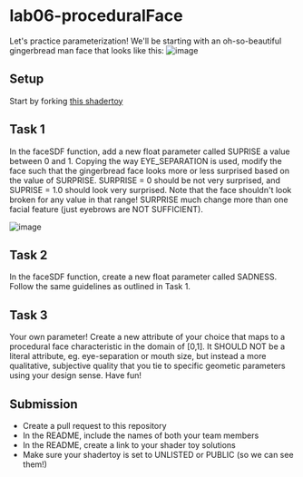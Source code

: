 # lab06-proceduralFace

Let's practice parameterization! We'll be starting with an oh-so-beautiful gingerbread man face that looks like this:
![image](https://github.com/user-attachments/assets/4707eb0a-b25e-4eda-84e3-3bb336981781)

## Setup
Start by forking [this shadertoy](https://www.shadertoy.com/view/XftyR8)

## Task 1
In the faceSDF function, add a new float parameter called SUPRISE a value between 0 and 1. Copying the way EYE_SEPARATION is used, modify the face such that the gingerbread face looks more or less surprised based on the value of SURPRISE. SURPRISE = 0 should be not very surprised, and SUPRISE = 1.0 should look very surprised. Note that the face shouldn't look broken for any value in that range!
SURPRISE much change more than one facial feature (just eyebrows are NOT SUFFICIENT).

![image](https://github.com/user-attachments/assets/76d63b1b-f3af-456a-8031-8b8da0abe125)

## Task 2
In the faceSDF function, create a new float parameter called SADNESS. Follow the same guidelines as outlined in Task 1.

## Task 3
Your own parameter! Create a new attribute of your choice that maps to a procedural face characteristic in the domain of [0,1]. It SHOULD NOT be a literal attribute, eg. eye-separation or mouth size, but instead a more qualitative, subjective quality that you tie to specific geometic parameters using your design sense. Have fun!
 
## Submission
- Create a pull request to this repository
- In the README, include the names of both your team members
- In the README, create a link to your shader toy solutions
- Make sure your shadertoy is set to UNLISTED or PUBLIC (so we can see them!)

